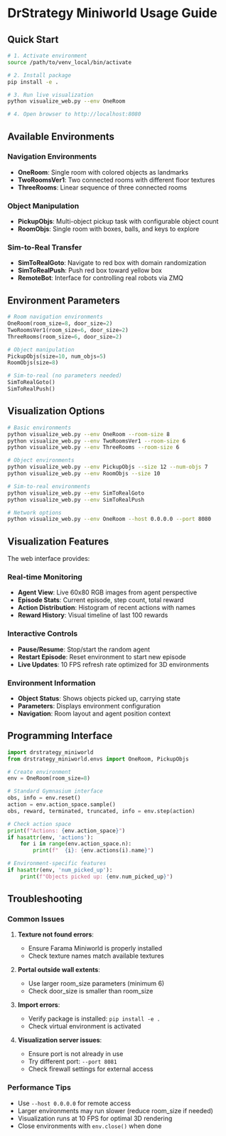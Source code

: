# DrStrategy Miniworld Usage Guide

## Quick Start

```bash
# 1. Activate environment
source /path/to/venv_local/bin/activate

# 2. Install package
pip install -e .

# 3. Run live visualization
python visualize_web.py --env OneRoom

# 4. Open browser to http://localhost:8080
```

## Available Environments

### Navigation Environments
- **OneRoom**: Single room with colored objects as landmarks
- **TwoRoomsVer1**: Two connected rooms with different floor textures  
- **ThreeRooms**: Linear sequence of three connected rooms

### Object Manipulation
- **PickupObjs**: Multi-object pickup task with configurable object count
- **RoomObjs**: Single room with boxes, balls, and keys to explore

### Sim-to-Real Transfer
- **SimToRealGoto**: Navigate to red box with domain randomization
- **SimToRealPush**: Push red box toward yellow box
- **RemoteBot**: Interface for controlling real robots via ZMQ

## Environment Parameters

```python
# Room navigation environments
OneRoom(room_size=8, door_size=2)
TwoRoomsVer1(room_size=6, door_size=2)  
ThreeRooms(room_size=6, door_size=2)

# Object manipulation
PickupObjs(size=10, num_objs=5)
RoomObjs(size=8)

# Sim-to-real (no parameters needed)
SimToRealGoto()
SimToRealPush()
```

## Visualization Options

```bash
# Basic environments
python visualize_web.py --env OneRoom --room-size 8
python visualize_web.py --env TwoRoomsVer1 --room-size 6
python visualize_web.py --env ThreeRooms --room-size 6

# Object environments  
python visualize_web.py --env PickupObjs --size 12 --num-objs 7
python visualize_web.py --env RoomObjs --size 10

# Sim-to-real environments
python visualize_web.py --env SimToRealGoto
python visualize_web.py --env SimToRealPush

# Network options
python visualize_web.py --env OneRoom --host 0.0.0.0 --port 8080
```

## Visualization Features

The web interface provides:

### Real-time Monitoring
- **Agent View**: Live 60x80 RGB images from agent perspective
- **Episode Stats**: Current episode, step count, total reward
- **Action Distribution**: Histogram of recent actions with names
- **Reward History**: Visual timeline of last 100 rewards

### Interactive Controls
- **Pause/Resume**: Stop/start the random agent
- **Restart Episode**: Reset environment to start new episode
- **Live Updates**: 10 FPS refresh rate optimized for 3D environments

### Environment Information
- **Object Status**: Shows objects picked up, carrying state
- **Parameters**: Displays environment configuration
- **Navigation**: Room layout and agent position context

## Programming Interface

```python
import drstrategy_miniworld
from drstrategy_miniworld.envs import OneRoom, PickupObjs

# Create environment
env = OneRoom(room_size=8)

# Standard Gymnasium interface
obs, info = env.reset()
action = env.action_space.sample()
obs, reward, terminated, truncated, info = env.step(action)

# Check action space
print(f"Actions: {env.action_space}")
if hasattr(env, 'actions'):
    for i in range(env.action_space.n):
        print(f"  {i}: {env.actions(i).name}")

# Environment-specific features
if hasattr(env, 'num_picked_up'):
    print(f"Objects picked up: {env.num_picked_up}")
```

## Troubleshooting

### Common Issues

1. **Texture not found errors**: 
   - Ensure Farama Miniworld is properly installed
   - Check texture names match available textures

2. **Portal outside wall extents**:
   - Use larger room_size parameters (minimum 6)
   - Check door_size is smaller than room_size

3. **Import errors**:
   - Verify package is installed: `pip install -e .`
   - Check virtual environment is activated

4. **Visualization server issues**:
   - Ensure port is not already in use
   - Try different port: `--port 8081`
   - Check firewall settings for external access

### Performance Tips

- Use `--host 0.0.0.0` for remote access
- Larger environments may run slower (reduce room_size if needed)
- Visualization runs at 10 FPS for optimal 3D rendering
- Close environments with `env.close()` when done